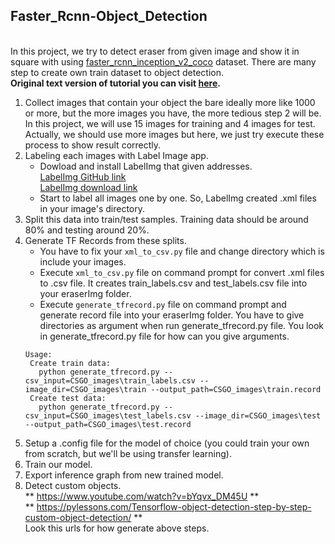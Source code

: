 ## Faster_Rcnn-Object_Detection
<br>In this project, we try to detect eraser from given image and show it in square with using [faster_rcnn_inception_v2_coco](https://github.com/tensorflow/models/blob/master/research/object_detection/g3doc/detection_model_zoo.md) dataset. There are many step to create own train dataset to object detection.
**<br>Original text version of tutorial you can visit [here](http://pylessons.com/Tensorflow-object-detection-step-by-step-custom-object-detection/).**<br>
1. Collect images that contain your object the bare ideally more like 1000 or more, but the more images you have, the more tedious step 2 will be. In this project, we will use 15 images for training and 4 images for test. Actually, we should use more images but here, we just try execute these process to show result correctly.
2. Labeling each images with Label Image app.
   - Dowload and install LabelImg that given addresses.
     <br>[LabelImg GitHub link](https://github.com/tzutalin/labelImg) 
     <br>[LabelImg download link](https://www.dropbox.com/s/tq7zfrcwl44vxan/windows_v1.6.0.zip?dl=1)  
   - Start to label all images one by one. So, LabelImg created .xml files in your image's directory.
3. Split this data into train/test samples. Training data should be around 80% and testing around 20%.
4. Generate TF Records from these splits.
   - You have to fix your `xml_to_csv.py` file and change directory which is include your images.
   - Execute `xml_to_csv.py` file on command prompt for convert .xml files to .csv file. It creates train_labels.csv and test_labels.csv file into your eraserImg folder. 
   - Execute `generate_tfrecord.py` file on command prompt and generate record file into your eraserImg folder. You have to give directories as argument when run generate_tfrecord.py file. You look in generate_tfrecord.py file for how can you give arguments.
   ``` 
   Usage:
    Create train data:
      python generate_tfrecord.py --csv_input=CSGO_images\train_labels.csv --image_dir=CSGO_images\train --output_path=CSGO_images\train.record
    Create test data:
      python generate_tfrecord.py --csv_input=CSGO_images\test_labels.csv --image_dir=CSGO_images\test --output_path=CSGO_images\test.record
   ```
5. Setup a .config file for the model of choice (you could train your own from scratch, but we'll be using transfer learning).
6. Train our model.
7. Export inference graph from new trained model.
8. Detect custom objects.
     <br>** https://www.youtube.com/watch?v=bYqvx_DM45U ** 
     <br>** https://pylessons.com/Tensorflow-object-detection-step-by-step-custom-object-detection/ **
     <br>Look this urls for how generate above steps.
